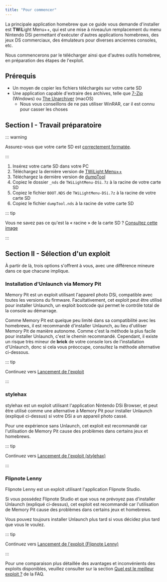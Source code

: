 ```yaml
---
title: "Pour commencer"
---
```


La principale application homebrew que ce guide vous demande d'installer est **TW**i**L**ight Menu++, qui est une mise à niveau/un remplacement du menu Nintendo DSi permettant d'exécuter d'autres applications homebrews, des jeux DS commerciaux, des émulateurs pour diverses anciennes consoles, etc.

Nous commencerons par le télécharger ainsi que d'autres outils homebrew, en préparation des étapes de l'exploit.

## Prérequis

- Un moyen de copier les fichiers téléchargés sur votre carte SD
- Une application capable d'extraire des archives, telle que [7-Zip](https://www.7-zip.org/) (Windows) ou [The Unarchiver](https://apps.apple.com/us/app/the-unarchiver/id425424353) (macOS)
   - Nous vous conseillons de ne pas utiliser WinRAR, car il est connu pour casser les choses

## Section I - Travail préparatoire

::: warning

Assurez-vous que votre carte SD est [correctement formatée](sd-card-setup.html).

:::

1. Insérez votre carte SD dans votre PC
1. Téléchargez la dernière version de [TWiLight Menu++](https://github.com/DS-Homebrew/TWiLightMenu/releases/latest/download/TWiLightMenu-DSi.7z)
1. Téléchargez la dernière version de [dumpTool](https://github.com/zoogie/dumpTool/releases/latest/download/dumpTool.nds)
1. Copiez le dossier `_nds` de `TWiLightMenu-DSi.7z` à la racine de votre carte SD
1. Copiez le fichier `BOOT.NDS` de `TWiLightMenu-DSi.7z` à la racine de votre carte SD
1. Copiez le fichier `dumpTool.nds` à la racine de votre carte SD

::: tip

Vous ne savez pas ce qu'est la « racine » de la carte SD ? [Consultez cette image](https://media.discordapp.net/attachments/489307733074640926/756947922804932739/wherestheroot.png)

:::


## Section II - Sélection d'un exploit

À partir de là, trois options s'offrent à vous, avec une différence mineure dans ce que chacune implique.


### Installation d'Unlaunch via Memory Pit

Memory Pit est un exploit utilisant l'appareil photo DSi, compatible avec toutes les versions du firmware. Facultativement, cet exploit peut être utilisé pour installer Unlaunch, un exploit bootcode qui permet le contrôle total de la console au démarrage.

Comme Memory Pit est quelque peu limité dans sa compatibilité avec les homebrews, il est recommandé d'installer Unlaunch, au lieu d'utiliser Memory Pit de manière autonome. Comme c'est la méthode la plus facile pour installer Unlaunch, c'est le chemin recommandé. Cependant, il existe un risque très mineur de **brick** de votre console lors de l'installation d'Unlaunch, donc si cela vous préoccupe, consultez la méthode alternative ci-dessous.

::: tip

Continuez vers [Lancement de l'exploit](launching-the-exploit.html)

:::


### stylehax

stylehax est un exploit utilisant l'application Nintendo DSi Browser, et peut être utilisé comme une alternative à Memory Pit pour installer Unlaunch (expliqué ci-dessus) si votre DSi a un appareil photo cassé.

Pour une expérience sans Unlaunch, cet exploit est recommandé car l'utilisation de Memory Pit cause des problèmes dans certains jeux et homebrews.

::: tip

Continuez vers [Lancement de l'exploit (stylehax)](launching-the-browser-exploit.html)

:::


### Flipnote Lenny

Flipnote Lenny est un exploit utilisant l'application Flipnote Studio.

Si vous possédez Flipnote Studio et que vous ne prévoyez pas d'installer Unlaunch (expliqué ci-dessus), cet exploit est recommandé car l'utilisation de Memory Pit cause des problèmes dans certains jeux et homebrews.

Vous pouvez toujours installer Unlaunch plus tard si vous décidez plus tard que vous le voulez.

::: tip

Continuez vers [Lancement de l'exploit (Flipnote Lenny)](launching-the-flipnote-exploit.html)

:::

Pour une comparaison plus détaillée des avantages et inconvénients des exploits disponibles, veuillez consulter sur la section [Quel est le meilleur exploit ?](faq.html#which-is-the-best-exploit) de la FAQ.

